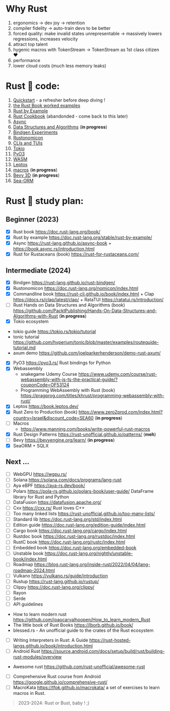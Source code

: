 
<!-- @import "[TOC]" {cmd="toc" depthFrom=1 depthTo=6 orderedList=false} -->
# Why Rust
1. ergonomics -> dev joy -> retention
2. compiler fidelity -> auto-train devs to be better 
3. forced quality: make invalid states unrepresentable -> massively lowers regressions, increases velocity 
4. attract top talent
5. hygenic macros with TokenStream -> TokenStream as 1st class citizen ❤️
6. performance
7. lower cloud costs (much less memory leaks)

# Rust 🦀 code:
1. [Quickstart](hello_world/README.md) - a refresher before deep diving !
2. [the Rust Book worked examples](rust_book/README.md)
3. [Rust by Example](rust_by_example/README.md)
4. [Rust Cookbook](cookbook/README.md) (abandonded - come back to this later)
5. [Async](async/README.md)
6. [Data Structures and Algorithms](data_structures_and_algos/README.md) (**in progress**)
7. [Bindgen Experiments](bindgen_experiments/README.md)
8. [Rustonomicon](rustonomicon/README.md)
9. [CLIs and TUIs](clis_and_tuis/README.md)
10. [Tokio](tokio/README.md)
11. [PyO3](PyO3/README.md) 
12. [WASM](wasm/README.md) 
13. [Leptos](webdev/leptos/README.md)
14. [macros](macros/README.md) (**in progress**)
15. [Bevy 3D](bevy/README.md) (**in progress**)
16. [Sea-ORM](sea_orm/README.md) 

# Rust 🦀 study plan:

## Beginner (2023)
- [x] Rust book https://doc.rust-lang.org/book/ 
- [x] Rust by example https://doc.rust-lang.org/stable/rust-by-example/ 
- [x] Async https://rust-lang.github.io/async-book + https://book.async.rs/introduction.html 
- [x] Rust for Rustaceans (book) https://rust-for-rustaceans.com/
## Intermediate (2024)
- [x] Bindgen https://rust-lang.github.io/rust-bindgen/
- [x] Rustonomicon https://doc.rust-lang.org/nomicon/index.html
- [x] Commandline book https://rust-cli.github.io/book/index.html + Clap https://docs.rs/clap/latest/clap/ + RataTUI https://ratatui.rs/introduction/
- [ ] Rust Hands on Data Structures and Algorithms (book) https://github.com/PacktPublishing/Hands-On-Data-Structures-and-Algorithms-with-Rust (**in progress**)
- [x] Tokio ecosystem
 - tokio guide https://tokio.rs/tokio/tutorial
 - tonic tutorial https://github.com/hyperium/tonic/blob/master/examples/routeguide-tutorial.md
 - axum demo https://github.com/joelparkerhenderson/demo-rust-axum/
- [X] PyO3 https://pyo3.rs/  Rust bindings for Python
- [X] Webassembly 
  - snakegame Udemy Course https://www.udemy.com/course/rust-webassembly-with-js-ts-the-practical-guide/?couponCode=OF53124
  - Programming WebAssembly with Rust (book) https://pragprog.com/titles/khrust/programming-webassembly-with-rust/ 
- [X] Leptos https://book.leptos.dev/
- [X] Rust Zero to Production (book)  https://www.zero2prod.com/index.html?country=Israel&discount_code=SEA60 (**in progress**)
- [ ] Macros
  - https://www.manning.com/books/write-powerful-rust-macros
- [X] Rust Design Patterns https://rust-unofficial.github.io/patterns/ (**meh**)
- [ ] Bevy https://bevyengine.org/learn/  (**in progress**)
- [X] SeaORM + SQLX 

## Next ...
- [ ] WebGPU https://wgpu.rs/
- [ ] Solana https://solana.com/docs/programs/lang-rust
- [ ] Aya eBPF https://aya-rs.dev/book/
- [ ] Polars https://pola-rs.github.io/polars-book/user-guide/   DataFrame library for Rust and Python
- [ ] DataFusion https://datafusion.apache.org/
- [ ] Cxx https://cxx.rs/ Rust loves C++
- [ ] Too many linked lists https://rust-unofficial.github.io/too-many-lists/
- [ ] Standard lib https://doc.rust-lang.org/std/index.html 
- [ ] Edition guide https://doc.rust-lang.org/edition-guide/index.html 
- [ ] Cargo book https://doc.rust-lang.org/cargo/index.html 
- [ ] Rustdoc book https://doc.rust-lang.org/rustdoc/index.html 
- [ ] RustC book https://doc.rust-lang.org/rustc/index.html 
- [ ] Embedded book https://doc.rust-lang.org/embedded-book 
- [ ] Unstable book https://doc.rust-lang.org/nightly/unstable-book/index.html 
- [ ] Roadmap https://blog.rust-lang.org/inside-rust/2022/04/04/lang-roadmap-2024.html 
- [ ] Vulkano https://vulkano.rs/guide/introduction 
- [ ] Rustup https://rust-lang.github.io/rustup/ 
- [ ] Clippy https://doc.rust-lang.org/clippy/
- [ ] Rayon
- [ ] Serde
- [ ] API guidelines
- How to learn modern rust https://github.com/joaocarvalhoopen/How_to_learn_modern_Rust 
- The little book of Rust Books https://lborb.github.io/book/ 
- blessed.rs  - An unofficial guide to the crates of the Rust ecosystem 
- [ ] Writing Interpreters in Rust: A Guide https://rust-hosted-langs.github.io/book/introduction.html   
- [ ] Android Rust https://source.android.com/docs/setup/build/rust/building-rust-modules/overview 
- Awesome rust https://github.com/rust-unofficial/awesome-rust 
- [ ] Comprehensive Rust course from Android https://google.github.io/comprehensive-rust/ 
- [ ] MacroKata https://tfpk.github.io/macrokata/  a set of exercises to learn macros in Rust.

> 2023-2024: Rust or Bust, baby ! ;)
